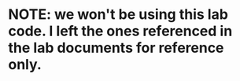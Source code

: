 # NOTE: we won't be using this lab code. I left the ones referenced in the lab documents for reference only.